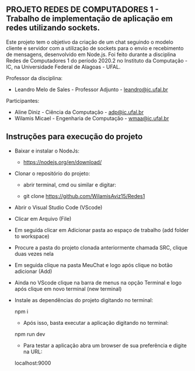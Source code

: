 ## PROJETO REDES DE COMPUTADORES 1 - Trabalho de implementação de aplicação em redes utilizando sockets.

Este projeto tem o objetivo da criação de um chat seguindo o modelo cliente e servidor com a utilização de sockets para o envio e recebimento de mensagens, desenvolvido em Node.js. Foi feito durante a disciplina Redes de Computadores 1 do período 2020.2 no Instituto da Computação - IC, na Universidade Federal de Alagoas - UFAL.

Professor da disciplina:
* Leandro Melo de Sales           - Professor Adjunto              - leandro@ic.ufal.br

Participantes:
* Aline Diniz              - Ciência da Computação          - adp@ic.ufal.br
* Wilamis Micael           - Engenharia de Computação       - wmaa@ic.ufal.br

## Instruções para execução do projeto
* Baixar e instalar o NodeJs: 
  * https://nodejs.org/en/download/
* Clonar o repositório do projeto: 

  * abrir terminal, cmd ou similar e digitar:
  
  * git clone https://github.com/WilamisAviz15/Redes1

* Abrir o Visual Studio Code (VScode)
* Clicar em Arquivo (File)
* Em seguida clicar em Adicionar pasta ao espaço de trabalho (add folder to workspace)
* Procure a pasta do projeto clonada anteriormente chamada SRC, clique duas vezes nela
* Em seguida clique na pasta MeuChat e logo após clique no botão adicionar (Add)

* Ainda no VScode clique na barra de menus na opção Terminal e logo após clique em novo terminal (new terminal)
* Instale as dependências do projeto digitando no terminal:

  npm i
  
  * Após isso, basta executar a aplicação digitando no terminal:
  
  npm run dev
  
  * Para testar a aplicação abra um browser de sua preferência e digite na URL:
  
  localhost:9000
